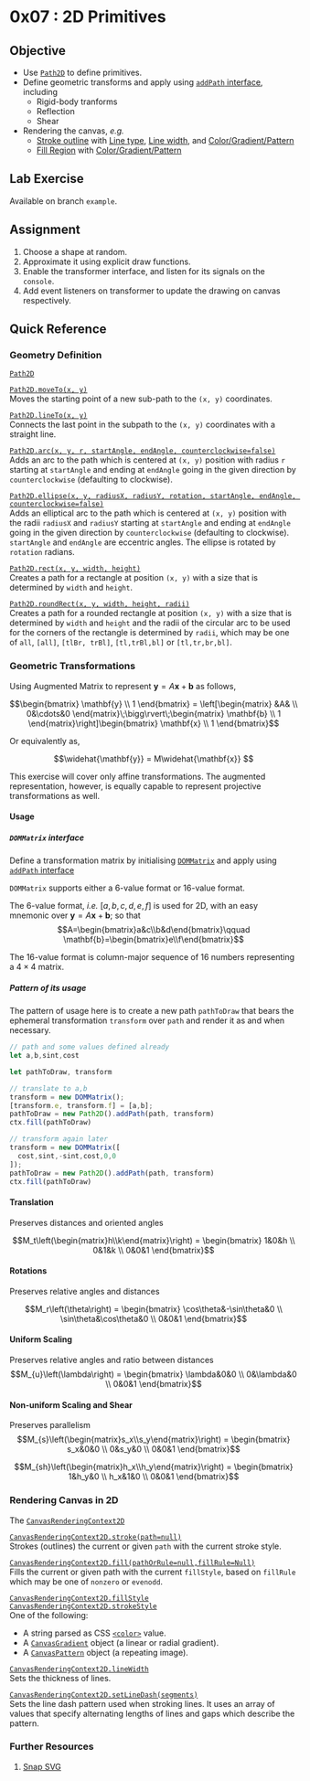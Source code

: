 # 0x07 : 2D Primitives #

## Objective ##

+ Use
  [`Path2D`](https://developer.mozilla.org/en-US/docs/Web/API/Path2D)
  to define primitives.
+ Define geometric transforms and apply using
  [`addPath`
  interface](https://developer.mozilla.org/en-US/docs/Web/API/Path2D/addPath),
  including
  + Rigid-body tranforms
  + Reflection
  + Shear
+ Rendering the canvas, *e.g.*
  + [Stroke
    outline](https://developer.mozilla.org/en-US/docs/Web/API/CanvasRenderingContext2D/stroke)
    with [Line
    type](https://developer.mozilla.org/en-US/docs/Web/API/CanvasRenderingContext2D/setLineDash),
    [Line
    width](https://developer.mozilla.org/en-US/docs/Web/API/CanvasRenderingContext2D/lineWidth),
    and
    [Color/Gradient/Pattern](https://developer.mozilla.org/en-US/docs/Web/API/CanvasRenderingContext2D/strokeStyle)
  + [Fill
    Region](https://developer.mozilla.org/en-US/docs/Web/API/CanvasRenderingContext2D/fill)
    with
    [Color/Gradient/Pattern](https://developer.mozilla.org/en-US/docs/Web/API/CanvasRenderingContext2D/fillStyle)
  
## Lab Exercise ##

Available on branch `example`.

## Assignment ##

1. Choose a shape at random.
2. Approximate it using explicit draw functions.
3. Enable the transformer interface, and listen for its
   signals on the `console`.
4. Add event listeners on transformer to update the
   drawing on canvas respectively.

## Quick Reference ##

### Geometry Definition ###

[`Path2D`](https://developer.mozilla.org/en-US/docs/Web/API/Path2D)

[`Path2D.moveTo(x,
y)`](https://developer.mozilla.org/en-US/docs/Web/API/CanvasRenderingContext2D/moveTo)  
Moves the starting point of a new sub-path to the `(x,
y)` coordinates.

[`Path2D.lineTo(x,
y)`](https://developer.mozilla.org/en-US/docs/Web/API/CanvasRenderingContext2D/lineTo)  
Connects the last point in the subpath to the `(x, y)`
coordinates with a straight line.

[`Path2D.arc(x, y, r, startAngle, endAngle,
counterclockwise=false)`](https://developer.mozilla.org/en-US/docs/Web/API/CanvasRenderingContext2D/arc)  
Adds an arc to the path which is centered at `(x, y)`
position with radius `r` starting at `startAngle` and
ending at `endAngle` going in the given direction by
`counterclockwise` (defaulting to clockwise).


[`Path2D.ellipse(x, y, radiusX, radiusY, rotation, startAngle, endAngle, counterclockwise=false)`](https://developer.mozilla.org/en-US/docs/Web/API/CanvasRenderingContext2D/ellipse)  
Adds an elliptical arc to the path which is centered at
`(x, y)` position with the radii `radiusX` and
`radiusY` starting at `startAngle` and ending at
`endAngle` going in the given direction by
`counterclockwise` (defaulting to clockwise).
`startAngle` and `endAngle` are eccentric angles.  The
ellipse is rotated by `rotation` radians.

[`Path2D.rect(x, y, width, height)`](https://developer.mozilla.org/en-US/docs/Web/API/CanvasRenderingContext2D/rect)  
Creates a path for a rectangle at position `(x, y)`
with a size that is determined by `width` and `height`.

[`Path2D.roundRect(x, y, width, height,
radii)`](https://developer.mozilla.org/en-US/docs/Web/API/CanvasRenderingContext2D/roundRect
)  
Creates a path for a rounded rectangle at position `(x,
y)` with a size that is determined by `width` and
`height` and the radii of the circular arc to be used
for the corners of the rectangle is determined by
`radii`, which may be one of `all`, `[all]`, `[tlBr,
trBl]`, `[tl,trBl,bl]` or `[tl,tr,br,bl]`.

### Geometric Transformations ###

Using Augmented Matrix to represent
$\mathbf{y}=A\mathbf{x}+\mathbf{b}$ as follows,

$$\begin{bmatrix}
\mathbf{y} \\
1
\end{bmatrix}
= \left[\begin{matrix}
&A& \\
0&\cdots&0
\end{matrix}\;\bigg\rvert\;\begin{matrix}
\mathbf{b} \\
1
\end{matrix}\right]\begin{bmatrix}
\mathbf{x} \\
1
\end{bmatrix}$$

Or equivalently as,

$$\widehat{\mathbf{y}} = M\widehat{\mathbf{x}} $$

This exercise will cover only affine transformations.
The augmented representation, however, is equally
capable to represent projective transformations as
well.

#### Usage ####

##### `DOMMatrix` interface #####

Define a transformation matrix by initialising
[`DOMMatrix`](https://developer.mozilla.org/en-US/docs/Web/API/DOMMatrix)
and apply using [`addPath`
interface](https://developer.mozilla.org/en-US/docs/Web/API/Path2D/addPath)

`DOMMatrix` supports either a 6-value format or
16-value format.

The 6-value format, *i.e.* $[a,b,c,d,e,f]$ is used for
2D, with an easy mnemonic over
$\mathbf{y}=A\mathbf{x}+\mathbf{b}$; so that
$$A=\begin{bmatrix}a&c\\b&d\end{bmatrix}\qquad
\mathbf{b}=\begin{bmatrix}e\\f\end{bmatrix}$$

The 16-value format is column-major sequence of 16
numbers representing a $4\times4$ matrix.

##### Pattern of its usage #####

The pattern of usage here is to create a new path
`pathToDraw` that bears the ephemeral transformation
`transform` over `path` and render it as and when
necessary.

```javascript
// path and some values defined already
let a,b,sint,cost

let pathToDraw, transform

// translate to a,b
transform = new DOMMatrix();
[transform.e, transform.f] = [a,b];
pathToDraw = new Path2D().addPath(path, transform)
ctx.fill(pathToDraw)

// transform again later
transform = new DOMMatrix([
  cost,sint,-sint,cost,0,0
]);
pathToDraw = new Path2D().addPath(path, transform)
ctx.fill(pathToDraw)
```

#### Translation ####

Preserves distances and oriented angles

$$M_t\left(\begin{matrix}h\\k\end{matrix}\right) =
\begin{bmatrix}
1&0&h \\ 0&1&k \\ 0&0&1
\end{bmatrix}$$

#### Rotations ####

Preserves relative angles and distances

$$M_r\left(\theta\right) =
\begin{bmatrix}
\cos\theta&-\sin\theta&0 \\ \sin\theta&\cos\theta&0 \\ 0&0&1
\end{bmatrix}$$

#### Uniform Scaling ####

Preserves relative angles and ratio between distances
$$M_{u}\left(\lambda\right) =
\begin{bmatrix}
\lambda&0&0 \\ 0&\lambda&0 \\ 0&0&1
\end{bmatrix}$$

#### Non-uniform Scaling and Shear ####

Preserves parallelism
$$M_{s}\left(\begin{matrix}s_x\\s_y\end{matrix}\right) =
\begin{bmatrix}
s_x&0&0 \\ 0&s_y&0 \\ 0&0&1
\end{bmatrix}$$

$$M_{sh}\left(\begin{matrix}h_x\\h_y\end{matrix}\right) =
\begin{bmatrix}
1&h_y&0 \\ h_x&1&0 \\ 0&0&1
\end{bmatrix}$$

### Rendering Canvas in 2D ###

The
[`CanvasRenderingContext2D`](https://developer.mozilla.org/en-US/docs/Web/API/CanvasRenderingContext2D/arc)

[`CanvasRenderingContext2D.stroke(path=null)`](https://developer.mozilla.org/en-US/docs/Web/API/CanvasRenderingContext2D/stroke)  
Strokes (outlines) the current or given `path` with the
current stroke style.


[`CanvasRenderingContext2D.fill(pathOrRule=null,fillRule=Null)`](https://developer.mozilla.org/en-US/docs/Web/API/CanvasRenderingContext2D/fill)  
Fills the current or given path with the current
`fillStyle`, based on `fillRule` which may be one of
`nonzero` or `evenodd`.

[`CanvasRenderingContext2D.fillStyle`](https://developer.mozilla.org/en-US/docs/Web/API/CanvasRenderingContext2D/fillStyle)
[`CanvasRenderingContext2D.strokeStyle`](https://developer.mozilla.org/en-US/docs/Web/API/CanvasRenderingContext2D/strokeStyle)  
One of the following:

+ A string parsed as CSS
  [`<color>`](https://developer.mozilla.org/en-US/docs/Web/CSS/color_value)
  value.
+ A
  [`CanvasGradient`](https://developer.mozilla.org/en-US/docs/Web/API/CanvasGradient)
  object (a linear or radial gradient).
+ A
  [`CanvasPattern`](https://developer.mozilla.org/en-US/docs/Web/API/CanvasPattern)
  object (a repeating image).

[`CanvasRenderingContext2D.lineWidth`](https://developer.mozilla.org/en-US/docs/Web/API/CanvasRenderingContext2D/lineWidth)  
Sets the thickness of lines.

[`CanvasRenderingContext2D.setLineDash(segments)`](https://developer.mozilla.org/en-US/docs/Web/API/CanvasRenderingContext2D/setLineDash)  
Sets the line dash pattern used when stroking lines. It
uses an array of values that specify alternating
lengths of lines and gaps which describe the pattern.

### Further Resources ###

1. [Snap SVG](http://snapsvg.io/)
